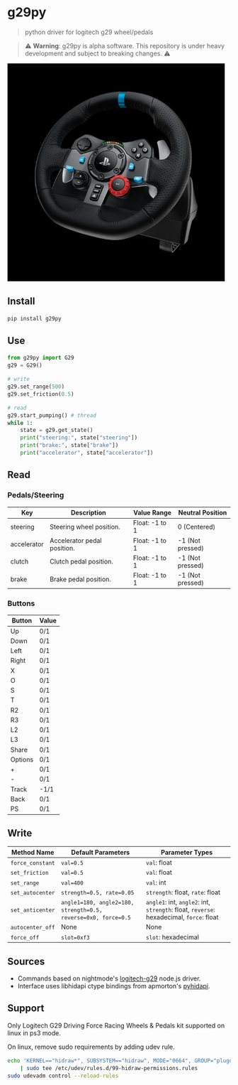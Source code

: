 # g29py
> python driver for logitech g29 wheel/pedals

> :warning: **Warning**: g29py is alpha software. This repository is under heavy development and subject to breaking changes. :warning:

![](etc/g29py.jpg)

## Install
```bash
pip install g29py
```

## Use

```python
from g29py import G29
g29 = G29()
```

```python
# write 
g29.set_range(500)
g29.set_friction(0.5)
```

```python
# read
g29.start_pumping() # thread
while 1:
    state = g29.get_state()
    print("steering:", state["steering"])
    print("brake:", state["brake"])
    print("accelerator", state["accelerator"])
```

## Read


### Pedals/Steering

| Key           | Description                         | Value Range      | Neutral Position |
|---------------|-------------------------------------|------------------|------------------|
| steering    | Steering wheel position.            | Float: -1 to 1   | 0 (Centered)     |
| accelerator | Accelerator pedal position.         | Float: -1 to 1   | -1 (Not pressed) |
| clutch      | Clutch pedal position.              | Float: -1 to 1   | -1 (Not pressed) |
| brake       | Brake pedal position.               | Float: -1 to 1   | -1 (Not pressed) |


### Buttons

| Button  | Value |
|---------|-------|
| Up      | 0/1   |
| Down    | 0/1   |
| Left    | 0/1   |
| Right   | 0/1   |
| X       | 0/1   |
| O       | 0/1   |
| S       | 0/1   |
| T       | 0/1   |
| R2      | 0/1   |
| R3      | 0/1   |
| L2      | 0/1   |
| L3      | 0/1   |
| Share   | 0/1   |
| Options | 0/1   |
| +       | 0/1   |
| -       | 0/1   |
| Track   | -1/1  |
| Back    | 0/1   |
| PS      | 0/1   |


## Write

| Method Name       | Default Parameters                         | Parameter Types                  |
|-------------------|--------------------------------------------|----------------------------------|
| `force_constant`  | `val=0.5`                                  | `val`: float                     |
| `set_friction`    | `val=0.5`                                  | `val`: float                     |
| `set_range`       | `val=400`                                  | `val`: int                       |
| `set_autocenter`  | `strength=0.5, rate=0.05`                  | `strength`: float, `rate`: float |
| `set_anticenter`  | `angle1=180, angle2=180, strength=0.5, reverse=0x0, force=0.5` | `angle1`: int, `angle2`: int, `strength`: float, `reverse`: hexadecimal, `force`: float |
| `autocenter_off`  | None                                       | None                             |
| `force_off`       | `slot=0xf3`                                | `slot`: hexadecimal              |



## Sources

- Commands based on nightmode's [logitech-g29](https://github.com/nightmode/logitech-g29) node.js driver.
- Interface uses libhidapi ctype bindings from apmorton's [pyhidapi](https://github.com/apmorton/pyhidapi).


## Support

Only Logitech G29 Driving Force Racing Wheels & Pedals kit supported on linux in ps3 mode.

On linux, remove sudo requirements by adding udev rule.

```bash
echo 'KERNEL=="hidraw*", SUBSYSTEM=="hidraw", MODE="0664", GROUP="plugdev"' \
    | sudo tee /etc/udev/rules.d/99-hidraw-permissions.rules
sudo udevadm control --reload-rules
```
